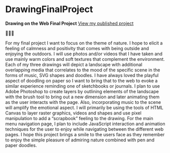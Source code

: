 # DrawingFinalProject

**Drawing on the Web Final Project**
[View my published project](http://i6.cims.nyu.edu/~id673/drawing/index.html)

:evergreen_tree::sun_with_face::sunflower:

For my final project I want to focus on the theme of nature. I hope to elicit a feeling of calmness and positivity that comes with being outside and enjoying the outdoors. I will use photos and/or videos that I have taken and use mainly warm colors and soft textures that complement the environment. Each of my three drawings will depict a landscape with additional overlapping media that correlates to the mood of the specific scene in the forms of music, SVG shapes and doodles. I have always loved the playful aspect of doodling on paper so I want to bring that to the web to evoke a similar experience reminding one of sketchbooks or journals. I plan to use Adobe Photoshop to create layers by outlining elements of the landscape with the brush tool to bring out a new dimension and later animating them as the user interacts with the page. Also, incorporating music to the scene will amplify the emotional aspect. I will primarily be using the tools of HTML Canvas to layer raster graphics, videos and shapes and use pixel manipulation to add a “scrapbook” feeling to the drawing. For the main menu navigation page, I plan to include JavaScript interaction and animation techniques for the user to enjoy while navigating between the different web pages. I hope this project brings a smile to the users face as they remember to enjoy the simple pleasure of admiring nature combined with pen and paper doodles.
